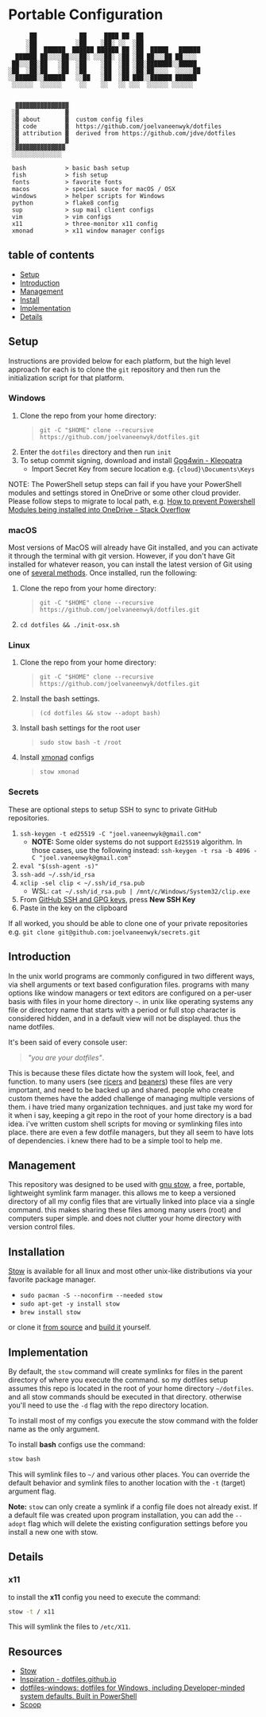 # Portable Configuration

```ansi
      ██            ██     ████ ██  ██
     ░██           ░██    ░██░ ░░  ░██
     ░██  ██████  ██████ ██████ ██ ░██  █████   ██████
  ██████ ██░░░░██░░░██░ ░░░██░ ░██ ░██ ██░░░██ ██░░░░
 ██░░░██░██   ░██  ░██    ░██  ░██ ░██░███████░░█████
░██  ░██░██   ░██  ░██    ░██  ░██ ░██░██░░░░  ░░░░░██
░░██████░░██████   ░░██   ░██  ░██ ███░░██████ ██████
 ░░░░░░  ░░░░░░     ░░    ░░   ░░ ░░░  ░░░░░░ ░░░░░░


  ▓▓▓▓▓▓▓▓▓▓▓▓▓▓▓
 ░▓             ▓
 ░▓ about       ▓  custom config files
 ░▓ code        ▓  https://github.com/joelvaneenwyk/dotfiles
 ░▓ attribution ▓  derived from https://github.com/jdve/dotfiles
 ░▓             ▓
 ░▓▓▓▓▓▓▓▓▓▓▓▓▓▓
 ░░░░░░░░░░░░░░

 bash           > basic bash setup
 fish           > fish setup
 fonts          > favorite fonts
 macos          > special sauce for macOS / OSX
 windows        > helper scripts for Windows
 python         > flake8 config
 sup            > sup mail client configs
 vim            > vim configs
 x11            > three-monitor x11 config
 xmonad         > x11 window manager configs
```

## table of contents

- [Setup](#Setup)
- [Introduction](#dotfiles)
- [Management](#managing)
- [Install](#installing)
- [Implementation](#how-it-works)
- [Details](#details)

## Setup

Instructions are provided below for each platform, but the high level approach for each is to clone the `git` repository and then run the initialization script for that platform.

### Windows

1. Clone the repo from your home directory:
      > `git -C "$HOME" clone --recursive https://github.com/joelvaneenwyk/dotfiles.git`
2. Enter the `dotfiles` directory and then run `init`
3. To setup commit signing, download and install [Gpg4win - Kleopatra](https://www.gpg4win.org/index.html)
      - Import Secret Key from secure location e.g. `{cloud}\Documents\Keys`

NOTE: The PowerShell setup steps can fail if you have your PowerShell modules and settings stored in OneDrive or some other cloud provider. Please follow steps to migrate to local path, e.g. [How to prevent Powershell Modules being installed into OneDrive - Stack Overflow](https://stackoverflow.com/a/67531193)

### macOS

Most versions of MacOS will already have Git installed, and you can activate it through the terminal with git version. However, if you don't have Git installed for whatever reason, you can install the latest version of Git using one of [several methods](https://github.com/git-guides/install-git). Once installed, run the following:

1. Clone the repo from your home directory:
      > `git -C "$HOME" clone --recursive https://github.com/joelvaneenwyk/dotfiles.git`
2. `cd dotfiles && ./init-osx.sh`

### Linux

1. Clone the repo from your home directory:
      > `git -C "$HOME" clone --recursive https://github.com/joelvaneenwyk/dotfiles.git`
2. Install the bash settings.
      > `(cd dotfiles && stow --adopt bash)`
3. Install bash settings for the root user
      > `sudo stow bash -t /root`
4. Install [xmonad](https://xmonad.org/) configs
      > `stow xmonad`

### Secrets

These are optional steps to setup SSH to sync to private GitHub repositories.

1. `ssh-keygen -t ed25519 -C "joel.vaneenwyk@gmail.com"`
    * **NOTE:** Some older systems do not support `Ed25519` algorithm. In those cases, use the following instead: `ssh-keygen -t rsa -b 4096 -C "joel.vaneenwyk@gmail.com"`
2. `eval "$(ssh-agent -s)"`
3. `ssh-add ~/.ssh/id_rsa`
5. `xclip -sel clip < ~/.ssh/id_rsa.pub`
    * WSL: `cat ~/.ssh/id_rsa.pub | /mnt/c/Windows/System32/clip.exe`
6. From [GitHub SSH and GPG keys](https://github.com/settings/keys), press **New SSH Key**
7. Paste in the key on the clipboard

If all worked, you should be able to clone one of your private repositories e.g. `git clone git@github.com:joelvaneenwyk/secrets.git`

## Introduction

In the unix world programs are commonly configured in two different ways, via shell arguments or text based configuration files. programs with many options like window managers or text editors are configured on a per-user basis with files in your home directory `~`. in unix like operating systems any file or directory name that starts with a period or full stop character is considered hidden, and in a default view will not be displayed. thus the name dotfiles.

It's been said of every console user:

> _"you are your dotfiles"_.

This is because these files dictate how the system will look, feel, and function. to many users (see [ricers](http://unixporn.net) and [beaners](http://nixers.net)) these files are very important, and need to be backed up and shared. people who create custom themes have the added challenge of managing multiple versions of them. i have tried many organization techniques. and just take my word for it when i say, keeping a git repo in the root of your home directory is a bad idea. i've written custom shell scripts for moving or symlinking files into place. there are even a few dotfile managers, but they all seem to have lots of dependencies. i knew there had to be a simple tool to help me.

## Management

This repository was designed to be used with [gnu stow](http://www.gnu.org/software/stow/), a free, portable, lightweight symlink farm manager. this allows me to keep a versioned directory of all my config files that are virtually linked into place via a single command. this makes sharing these files among many users (root) and computers super simple. and does not clutter your home directory with version control files.

## Installation

[Stow](https://www.gnu.org/software/stow/) is available for all linux and most other unix-like distributions via your favorite package manager.

- `sudo pacman -S --noconfirm --needed stow`
- `sudo apt-get -y install stow`
- `brew install stow`

or clone it [from source](https://savannah.gnu.org/git/?group=stow) and [build it](http://git.savannah.gnu.org/cgit/stow.git/tree/INSTALL) yourself.

## Implementation

By default, the `stow` command will create symlinks for files in the parent directory of where you execute the command. so my dotfiles setup assumes this repo is located in the root of your home directory `~/dotfiles`. and all stow commands should be executed in that directory. otherwise you'll need to use the `-d` flag with the repo directory location.

To install most of my configs you execute the stow command with the folder name as the only argument.

To install **bash** configs use the command:

```bash
stow bash
```

This will symlink files to `~/` and various other places. You can override the default behavior and symlink files to another location with the `-t` (target) argument flag.

**Note:** `stow` can only create a symlink if a config file does not already exist. If a default file was created upon program installation, you can add the `--adopt` flag which will delete the existing configuration settings before you install a new one with stow.

## Details

### x11

to install the **x11** config you need to execute the command:

```bash
stow -t / x11
```

This will symlink the files to `/etc/X11`.

## Resources

- [Stow](https://www.gnu.org/software/stow/manual/stow.html)
- [Inspiration - dotfiles.github.io](https://dotfiles.github.io/inspiration/)
- [dotfiles-windows: dotfiles for Windows, including Developer-minded system defaults. Built in PowerShell](https://github.com/jayharris/dotfiles-windows)
- [Scoop](https://scoop.sh/)
